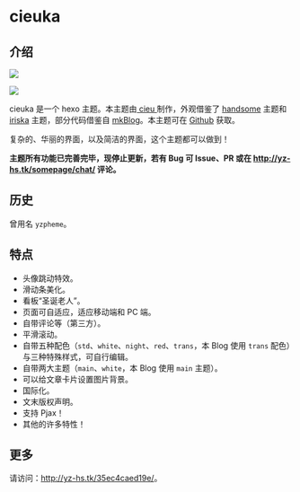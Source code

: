 # cieuka

## 介绍

![](http://yz-hs.tk/img/intro.png)

![](http://yz-hs.tk/img/intro2.png)

cieuka 是一个 hexo 主题。本主题由[ cieu ](https://github.com/yz-hs/)制作，外观借鉴了 [handsome](https://www.ihewro.com/archives/489/) 主题和 [iriska](https://cn.wordpress.org/themes/iriska/) 主题，部分代码借鉴自 [mkBlog](https://mkblog.cn/)。本主题可在 [Github](https://github.com/yz-hs/cieuka) 获取。

复杂的、华丽的界面，以及简洁的界面，这个主题都可以做到！

**主题所有功能已完善完毕，现停止更新，若有 Bug 可 Issue、PR 或在 <http://yz-hs.tk/somepage/chat/> 评论。**

## 历史

曾用名 `yzpheme`。

## 特点

- 头像跳动特效。
- 滑动条美化。
- 看板“圣诞老人”。
- 页面可自适应，适应移动端和 PC 端。
- 自带评论等（第三方）。
- 平滑滚动。
- 自带五种配色（`std`、`white`、`night`、`red`、`trans`，本 Blog 使用 `trans` 配色）与三种特殊样式，可自行编辑。
- 自带两大主题（`main`、`white`，本 Blog 使用 `main` 主题）。
- 可以给文章卡片设置图片背景。
- 国际化。
- 文末版权声明。
- 支持 Pjax！
- 其他的许多特性！

## 更多

请访问：<http://yz-hs.tk/35ec4caed19e/>。